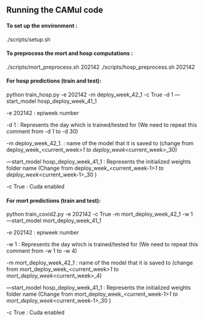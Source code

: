 ## Running the CAMul code

#### To set up the environment : 

./scripts/setup.sh



#### To preprocess the mort and hosp computations :

./scripts/mort_preprocess.sh 202142
./scripts/hosp_preprocess.sh 202142



#### For hosp predictions (train and test):

python train_hosp.py -e 202142 -m deploy_week_42_1 -c True -d 1  —start_model hosp_deploy_week_41_1

-e 202142  :  epiweek number

-d 1  :  Represents the day which is trained/tested for (We need to repeat this comment from -d 1 to -d 30)

-m deploy_week_42_1. :  name of the model that it is saved to (change from deploy_week_<current_week>_1  to deploy_week_<current_week>_30)

—start_model hosp_deploy_week_41_1  :  Represents the initialized weights folder name (Change from deploy_week_<current_week-1>_1  to deploy_week_<current_week-1>_30 )

-c True  :  Cuda enabled




#### For mort predictions (train and test):

python train_covid2.py -e 202142 -c True -m mort_deploy_week_42_1 -w 1 —start_model mort_deploy_week_41_1

-e 202142  :  epiweek number

-w 1  :  Represents the day which is trained/tested for (We need to repeat this comment from -w 1 to -w 4)

-m mort_deploy_week_42_1  :  name of the model that it is saved to (change from mort_deploy_week_<current_week>_1  to mort_deploy_week_<current_week>_4)

—start_model hosp_deploy_week_41_1  :  Represents the initialized weights folder name (Change from mort_deploy_week_<current_week-1>_1  to mort_deploy_week_<current_week-1>_30 )

-c True  :  Cuda enabled
